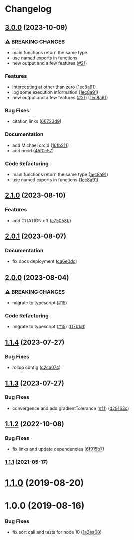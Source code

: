 # Changelog

## [3.0.0](https://github.com/mljs/fcnnls/compare/v2.1.0...v3.0.0) (2023-10-09)


### ⚠ BREAKING CHANGES

* main functions return the same type
* use named exports in functions
* new output and a few features ([#21](https://github.com/mljs/fcnnls/issues/21))

### Features

* intercepting at other than zero ([1ec8a91](https://github.com/mljs/fcnnls/commit/1ec8a91d2f56790cef072ade17679573db50788c))
* log some execution information ([1ec8a91](https://github.com/mljs/fcnnls/commit/1ec8a91d2f56790cef072ade17679573db50788c))
* new output and a few features ([#21](https://github.com/mljs/fcnnls/issues/21)) ([1ec8a91](https://github.com/mljs/fcnnls/commit/1ec8a91d2f56790cef072ade17679573db50788c))


### Bug Fixes

* citation links ([66723d9](https://github.com/mljs/fcnnls/commit/66723d967a5a9d1502cea9d69465fdd7f6ab251a))


### Documentation

* add Michael orcid ([16fb211](https://github.com/mljs/fcnnls/commit/16fb211224659051fe7f45d98a5a383d06a8c1a5))
* add orcid ([45f0c57](https://github.com/mljs/fcnnls/commit/45f0c57b24a00dfbeaec752ca9fb62212f7eaba4))


### Code Refactoring

* main functions return the same type ([1ec8a91](https://github.com/mljs/fcnnls/commit/1ec8a91d2f56790cef072ade17679573db50788c))
* use named exports in functions ([1ec8a91](https://github.com/mljs/fcnnls/commit/1ec8a91d2f56790cef072ade17679573db50788c))

## [2.1.0](https://github.com/mljs/fcnnls/compare/v2.0.1...v2.1.0) (2023-08-10)


### Features

* add CITATION.cff ([a75058b](https://github.com/mljs/fcnnls/commit/a75058b1621438ae0208dd23fabf7600b7aae641))

## [2.0.1](https://github.com/mljs/fcnnls/compare/v2.0.0...v2.0.1) (2023-08-07)


### Documentation

* fix docs deployment ([ca6e0dc](https://github.com/mljs/fcnnls/commit/ca6e0dcccbcd0ea58a32d270a82da8b551e0e514))

## [2.0.0](https://github.com/mljs/fcnnls/compare/v1.1.4...v2.0.0) (2023-08-04)


### ⚠ BREAKING CHANGES

* migrate to typescript ([#15](https://github.com/mljs/fcnnls/issues/15))

### Code Refactoring

* migrate to typescript ([#15](https://github.com/mljs/fcnnls/issues/15)) ([f17b1a1](https://github.com/mljs/fcnnls/commit/f17b1a10b8b546a78242d6551c9225e7a2705c3e))

## [1.1.4](https://github.com/mljs/fcnnls/compare/v1.1.3...v1.1.4) (2023-07-27)


### Bug Fixes

* rollup config ([c2ca074](https://github.com/mljs/fcnnls/commit/c2ca074462b1f15d8574a98cce87601a842d665c))

## [1.1.3](https://github.com/mljs/fcnnls/compare/v1.1.2...v1.1.3) (2023-07-27)


### Bug Fixes

* convergence and add gradientTolerance ([#11](https://github.com/mljs/fcnnls/issues/11)) ([d29163c](https://github.com/mljs/fcnnls/commit/d29163c14186fb8b9803d5dfe12e81631a9fd5ed))

## [1.1.2](https://github.com/mljs/fcnnls/compare/v1.1.1...v1.1.2) (2022-10-08)


### Bug Fixes

* fix links and update dependencies ([6f915b7](https://github.com/mljs/fcnnls/commit/6f915b77021fc8ea775b35ef52a6e4fbc63ff4e4))

### [1.1.1](https://github.com/mljs/fcnnls/compare/v1.1.0...v1.1.1) (2021-05-17)

# [1.1.0](https://github.com/mljs/fcnnls/compare/v1.0.0...v1.1.0) (2019-08-20)



# 1.0.0 (2019-08-16)


### Bug Fixes

* fix sort call and tests for node 10 ([1a2ea08](https://github.com/mljs/fcnnls/commit/1a2ea08))
